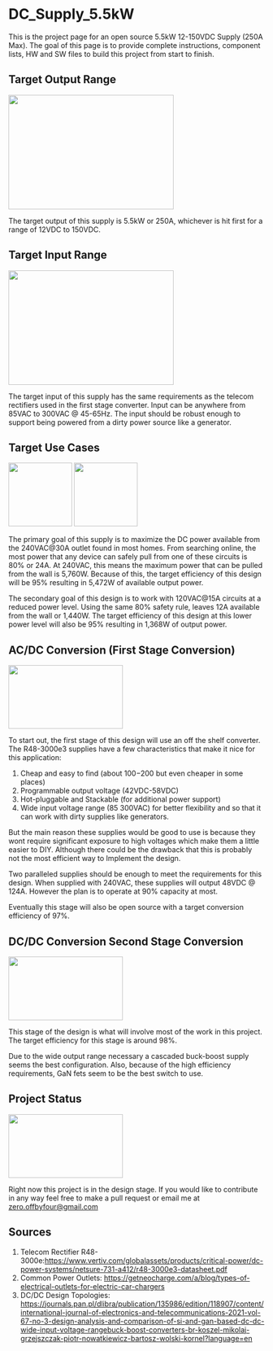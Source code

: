 # DC_Supply_5.5kW
This is the project page for an open source 5.5kW 12-150VDC Supply (250A Max). The goal of this page is to provide complete instructions, component lists, HW and SW files to build this project from start to finish.   


## Target Output Range

<img src="https://github.com/offbyfour/DC_Supply_5p5kW/assets/124545095/38fa2b41-4610-4b81-bc3a-e3d09f37e809" width="325" height="225" />

The target output of this supply is 5.5kW or 250A, whichever is hit first for a range of 12VDC to 150VDC.

## Target Input Range

<img src="https://github.com/offbyfour/DC_Supply_5p5kW/assets/124545095/8a916794-4754-4f9d-a5e0-06564cb87cd8" width="325" height="225" />

The target input of this supply has the same requirements as the telecom rectifiers used in the first stage converter. Input can be anywhere from 85VAC to 300VAC @ 45-65Hz. The input should be robust enough to support being powered from a dirty power source like a generator.

## Target Use Cases

<img src="https://github.com/offbyfour/DC_Supply_5p5kW/assets/124545095/fe7318e0-02b1-4852-ae78-f406d180a809" width="125" height="125" /> <img src="https://github.com/offbyfour/DC_Supply_5p5kW/assets/124545095/b6b53d70-a962-4253-9a7c-2ca6dcd8624b" width="125" height="125" />

The primary goal of this supply is to maximize the DC power available from the 240VAC@30A outlet found in most homes. From searching online, the most power that any device can safely pull from one of these circuits is 80% or 24A. At 240VAC, this means the maximum power that can be pulled from the wall is 5,760W. Because of this, the target efficiency of this design will be 95% resulting in 5,472W of available output power.

The secondary goal of this design is to work with 120VAC@15A circuits at a reduced power level. Using the same 80% safety rule, leaves 12A available from the wall or 1,440W. The target efficiency of this design at this lower power level will also be 95% resulting in 1,368W of output power. 


## AC/DC Conversion (First Stage Conversion)

<img src="https://github.com/offbyfour/DC_Supply_5p5kW/assets/124545095/3a0c926a-70ba-442c-9201-c35aaedb96d9" width="225" height="125" /> 

To start out, the first stage of this design will use an off the shelf converter. The R48-3000e3 supplies have a few characteristics that  make it nice for this application:

1. Cheap and easy to find  (about $100-$200 but even cheaper in some places)
2. Programmable output voltage (42VDC-58VDC)
3. Hot-pluggable and Stackable (for additional power support)
4. Wide input voltage range (85 300VAC) for better flexibility and so that it can work with dirty supplies like generators.

But the main reason these supplies would be good to use is because they wont require significant exposure to high voltages which make them a little easier to DIY. Although there could be the drawback that this is probably not the most efficient way to Implement the design.

Two paralleled supplies should be enough to meet the requirements for this design. When supplied with 240VAC, these supplies will output 48VDC @ 124A. However the plan is to operate at 90% capacity at most.

Eventually this stage will also be open source with a target conversion efficiency of 97%.

## DC/DC Conversion Second Stage Conversion

<img src="https://github.com/offbyfour/DC_Supply_5p5kW/assets/124545095/43a9c41e-d027-4d3e-b6df-ee028ca86305" width="225" height="125" /> 

This stage of the design is what will involve most of the work in this project. The target efficiency for this stage is around 98%. 

Due to the wide output range necessary a cascaded buck-boost supply seems the best configuration. Also, because of the high efficiency requirements, GaN fets seem to be the best switch to use.


## Project Status

<img src="https://github.com/offbyfour/DC_Supply_5p5kW/assets/124545095/7b73dcca-1c86-4660-9662-9a10410e8e02" width="225" height="125" /> 

Right now this project is in the design stage. If you would like to contribute in any way feel free to make a pull request or email me at zero.offbyfour@gmail.com 


## Sources
1. Telecom Rectifier R48-3000e:https://www.vertiv.com/globalassets/products/critical-power/dc-power-systems/netsure-731-a412/r48-3000e3-datasheet.pdf
2. Common Power Outlets: https://getneocharge.com/a/blog/types-of-electrical-outlets-for-electric-car-chargers
3. DC/DC Design Topologies: https://journals.pan.pl/dlibra/publication/135986/edition/118907/content/international-journal-of-electronics-and-telecommunications-2021-vol-67-no-3-design-analysis-and-comparison-of-si-and-gan-based-dc-dc-wide-input-voltage-rangebuck-boost-converters-br-koszel-mikolaj-grzejszczak-piotr-nowatkiewicz-bartosz-wolski-kornel?language=en

